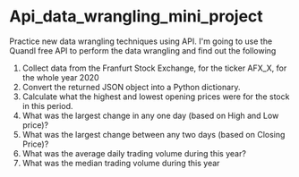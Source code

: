 # Api_data_wrangling_mini_project
Practice new data wrangling techniques using API. I'm going to use the Quandl free API to perform the data wrangling and find out the following  
1. Collect data from the Franfurt Stock Exchange, for the ticker AFX_X, for the whole year 2020
2. Convert the returned JSON object into a Python dictionary.
3. Calculate what the highest and lowest opening prices were for the stock in this period.
4. What was the largest change in any one day (based on High and Low price)?
5. What was the largest change between any two days (based on Closing Price)?
6. What was the average daily trading volume during this year?
7. What was the median trading volume during this year
